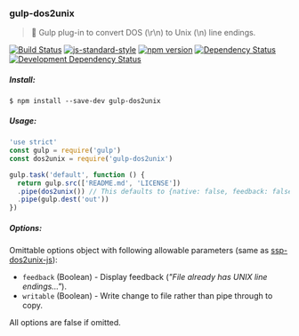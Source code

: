 ### gulp-dos2unix
> :tropical_drink: Gulp plug-in to convert DOS (\r\n) to Unix (\n) line endings.

[![Build Status](https://travis-ci.org/stpettersens/gulp-dos2unix.png?branch=master)](https://travis-ci.org/stpettersens/gulp-dos2unix)
[![js-standard-style](https://img.shields.io/badge/code%20style-standard-brightgreen.svg)](https://github.com/feross/standard)
[![npm version](https://badge.fury.io/js/gulp-dos2unix.svg)](http://npmjs.com/package/gulp-dos2unix)
[![Dependency Status](https://david-dm.org/stpettersens/gulp-remove-markdown.png?theme=shields.io)](https://david-dm.org/stpettersens/gulp-dos2unix) [![Development Dependency Status](https://david-dm.org/stpettersens/gulp-dos2unix/dev-status.png?theme=shields.io)](https://david-dm.org/stpettersens/gulp-dos2unix#info=devDependencies)

##### Install:

    $ npm install --save-dev gulp-dos2unix

##### Usage:
```js
'use strict'
const gulp = require('gulp')
const dos2unix = require('gulp-dos2unix')

gulp.task('default', function () {
  return gulp.src(['README.md', 'LICENSE'])
  .pipe(dos2unix()) // This defaults to {native: false, feedback: false, write: false}
  .pipe(gulp.dest('out'))
})
```

##### Options:

Omittable options object with following allowable parameters
(same as [ssp-dos2unix-js](http://github.com/stpettersens/ssp-dos2unix-js/tree/master/node_js)):

* `feedback` (Boolean) - Display feedback (*"File already has UNIX line endings..."*).
* `writable` (Boolean) - Write change to file rather than pipe through to copy.

All options are false if omitted.
